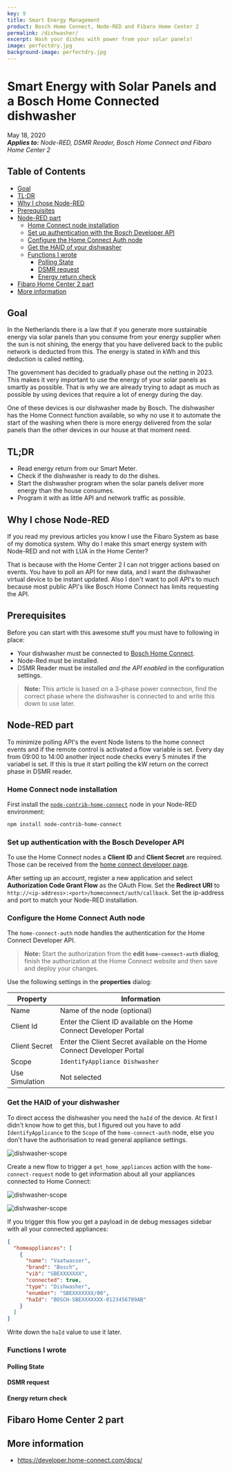 ```yaml
---
key: 9
title: Smart Energy Management
product: Bosch Home Connect, Node-RED and Fibaro Home Center 2
permalink: /dishwasher/
excerpt: Wash your dishes with power from your solar panels!
image: perfectdry.jpg
background-image: perfectdry.jpg
---
```


# Smart Energy with Solar Panels and a Bosch Home Connected dishwasher<!-- omit in toc -->

May 18, 2020   
_**Applies to:** Node-RED, DSMR Reader, Bosch Home Connect and Fibaro Home Center 2_

## Table of Contents<!-- omit in toc -->

- [Goal](#goal)
- [TL;DR](#tldr)
- [Why I chose Node-RED](#why-i-chose-node-red)
- [Prerequisites](#prerequisites)
- [Node-RED part](#node-red-part)
  - [Home Connect node installation](#home-connect-node-installation)
  - [Set up authentication with the Bosch Developer API](#set-up-authentication-with-the-bosch-developer-api)
  - [Configure the Home Connect Auth node](#configure-the-home-connect-auth-node)
  - [Get the HAID of your dishwasher](#get-the-haid-of-your-dishwasher)
  - [Functions I wrote](#functions-i-wrote)
    - [Polling State](#polling-state)
    - [DSMR request](#dsmr-request)
    - [Energy return check](#energy-return-check)
- [Fibaro Home Center 2 part](#fibaro-home-center-2-part)
- [More information](#more-information)

## Goal

In the Netherlands there is a law that if you generate more sustainable energy via solar panels than you consume from your energy supplier when the sun is not shining, the energy that you have delivered back to the public network is deducted from this. The energy is stated in kWh and this deduction is called netting.

The government has decided to gradually phase out the netting in 2023. This makes it very important to use the energy of your solar panels as smartly as possible. That is why we are already trying to adapt as much as possible by using devices that require a lot of energy during the day.

One of these devices is our dishwasher made by Bosch. The dishwasher has the Home Connect function available, so why no use it to automate the start of the washing when there is more energy delivered from the solar panels than the other devices in our house at that moment need.

## TL;DR

* Read energy return from our Smart Meter.
* Check if the dishwasher is ready to do the dishes.
* Start the dishwasher program when the solar panels deliver more energy than the house consumes.
* Program it with as little API and network traffic as possible.

## Why I chose Node-RED

If you read my previous articles you know I use the Fibaro System as base of my domotica system. Why do I make this smart energy system with Node-RED and not with LUA in the Home Center?

That is because with the Home Center 2 I can not trigger actions based on events. You have to poll an API for new data, and I want the dishwasher virtual device to be instant updated. Also I don't want to poll API's to much because most public API's like Bosch Home Connect has limits requesting the API.

## Prerequisites

Before you can start with this awesome stuff you must have to following in place:

* Your dishwasher must be connected to [Bosch Home Connect](https://apps.apple.com/nl/app/home-connect-app/id901397789).
* Node-Red must be installed.
* DSMR Reader must be installed *and the API enabled* in the configuration settings.

> **Note:** This article is based on a 3-phase power connection, find the correct phase where the dishwasher is connected to and write this down to use later.

## Node-RED part

To minimize polling API's the event Node listens to the home connect events and if the remote control is activated a flow variable is set. Every day from 09:00 to 14:00 another inject node checks every 5 minutes if the variabel is set. If this is true it start polling the kW return on the correct phase in DSMR reader.

### Home Connect node installation

First install the [`node-contrib-home-connect`](https://www.npmjs.com/package/node-red-contrib-homeconnect) node in your Node-RED environment:

```bash
npm install node-contrib-home-connect
```

### Set up authentication with the Bosch Developer API

To use the Home Connect nodes a **Client ID** and **Client Secret** are required. Those can be received from the [home connect developer page](https://developer.home-connect.com/).

After setting up an account, register a new application and select **Authorization Code Grant Flow** as the OAuth Flow.
Set the **Redirect URI** to `http://<ip-address>:<port>/homeconnect/auth/callback`. Set the ip-address and port to match your Node-RED installation.

### Configure the Home Connect Auth node

The `home-connect-auth` node handles the authentication for the Home Connect Developer API.

> **Note:** Start the authorization from the **edit `home-connect-auth` dialog**, finish the authorization at the Home Connect website and then save and deploy your changes.

Use the following settings in the **properties** dialog:

| Property       | Information                                                            |
| -------------- | ---------------------------------------------------------------------- |
| Name           | Name of the node (optional)                                            |
| Client Id	     | Enter the Client ID available on the Home Connect Developer Portal     |
| Client Secret	 | Enter the Client Secret available on the Home Connect Developer Portal |
| Scope          | `IdentifyAppliance Dishwasher`                                         |
| Use Simulation | Not selected                                                           |

### Get the HAID of your dishwasher

To direct access the dishwasher you need the `haId` of the device. At first I didn't know how to get this, but I figured out you have to add `IdentifyApplicance` to the `Scope` of the `home-connect-auth` node, else you don't have the authorisation to read general appliance settings.

![dishwasher-scope](../images/screenshots/dishwasher-scope.png)

Create a new flow to trigger a `get_home_appliances` action with the `home-connect-request` node to get information about all your appliances connected to Home Connect:

![dishwasher-scope](../images/screenshots/dishwasher-getappliances-node.png)

![dishwasher-scope](../images/screenshots/dishwasher-getappliances.png)

If you trigger this flow you get a payload in de debug messages sidebar with all your connected appliances:

```json
{
  "homeappliances": [
    {
      "name": "Vaatwasser",
      "brand": "Bosch",
      "vib": "SBEXXXXXXX",
      "connected": true,
      "type": "Dishwasher",
      "enumber": "SBEXXXXXXX/00",
      "haId": "BOSCH-SBEXXXXXXX-0123456789AB"
    }
  ]
}
```

Write down the `haId` value to use it later.

### Functions I wrote

#### Polling State

#### DSMR request

#### Energy return check

## Fibaro Home Center 2 part

## More information

* https://developer.home-connect.com/docs/